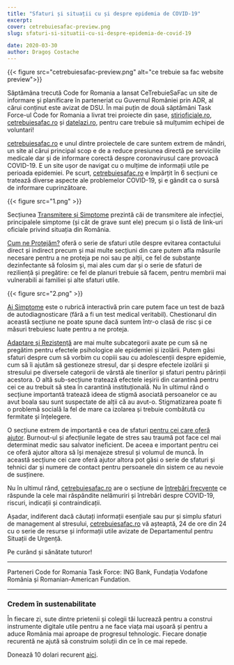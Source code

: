 ```yaml
---
title: "Sfaturi și situații cu și despre epidemia de COVID-19"
excerpt:
cover: cetrebuiesafac-preview.png
slug: sfaturi-si-situatii-cu-si-despre-epidemia-de-covid-19

date: 2020-03-30
author: Dragoș Costache
---
```


{{< figure src="cetrebuiesafac-preview.png" alt="ce trebuie sa fac website preview">}}

Săptămâna trecută Code for Romania a lansat CeTrebuieSaFac un site de informare și planificare în parteneriat cu Guvernul României prin ADR, al cărui conținut este avizat de DSU. În mai puțin de două săptămâni Task Force-ul Code for Romania a livrat trei proiecte din șase, [stirioficiale.ro](https://stirioficiale.ro), [cetrebuiesafac.ro](https://cetrebuiesafac.ro) și [datelazi.ro](https://datelazi.ro), pentru care trebuie să mulțumim echipei de voluntari!

[cetrebuiesafac.ro](https://cetrebuiesafac.ro) e unul dintre proiectele de care suntem extrem de mândri, un site al cărui principal scop e de a reduce presiunea directă pe serviciile medicale dar și de informare corectă despre coronavirusul care provoacă COVID-19. E un site ușor de navigat cu o mulțime de informații utile pe perioada epidemiei. Pe scurt, [cetrebuiesafac.ro](https://cetrebuiesafac.ro) e împărțit în 6 secțiuni ce tratează diverse aspecte ale problemelor COVID-19, și e gândit ca o sursă de informare cuprinzătoare.

{{< figure src="1.png" >}}

Secțiunea [Transmitere și Simptome](https://cetrebuiesafac.ro/transmitere-si-simptome) prezintă căi de transmitere ale infecției, principalele simptome (și cât de grave sunt ele) precum și o listă de link-uri oficiale privind situația din România.

[Cum ne Protejăm?](https://cetrebuiesafac.ro/cum-ne-protejam) oferă o serie de sfaturi utile despre evitarea contactului direct și indirect precum și mai multe secțiuni din care putem afla măsurile necesare pentru a ne proteja pe noi sau pe alții, ce fel de substanțe dezinfectante să folosim și, mai ales cum dar și o serie de sfaturi de reziliență și pregătire: ce fel de planuri trebuie să facem, pentru membrii mai vulnerabili ai familiei și alte sfaturi utile.

{{< figure src="2.png" >}}

[Ai Simptome](https://cetrebuiesafac.ro/ai-simptome) este o rubrică interactivă prin care putem face un test de bază de autodiagnosticare (fără a fi un test medical veritabil). Chestionarul din această secțiune ne poate spune dacă suntem într-o clasă de risc și ce măsuri trebuiesc luate pentru a ne proteja.

[Adaptare și Rezistență](https://cetrebuiesafac.ro/adaptare-si-rezistenta) are mai multe subcategorii axate pe cum să ne pregătim pentru efectele psihologice ale epidemiei și izolării. Putem găsi sfaturi despre cum să vorbim cu copiii sau cu adolescenții despre epidemie, cum să îi ajutăm să gestioneze stresul, dar și despre efectele izolării și stresului pe diversele categorii de vârstă ale tinerilor și sfaturi pentru părinții acestora. O altă sub-secțiune tratează efectele ieșirii din carantină pentru cei ce au trebuit să stea în carantină instituțională. Nu în ultimul rând o secțiune importantă tratează ideea de stigmă asociată persoanelor ce au avut boala sau sunt suspectate de alții că au avut-o. Stigmatizarea poate fi o problemă socială la fel de mare ca izolarea și trebuie combătută cu fermitate și înțelegere.

O secțiune extrem de importantă e cea de sfaturi [pentru cei care oferă ajutor](https://cetrebuiesafac.ro/pentru-cei-care-ofera-ajutor). Burnout-ul și afecțiunile legate de stres sau traumă pot face cel mai determinat medic sau salvator ineficient. De aceea e important pentru cei ce oferă ajutor altora să își menajeze stresul și volumul de muncă. În această secțiune cei care oferă ajutor altora pot găsi o serie de sfaturi și tehnici dar și numere de contact pentru persoanele din sistem ce au nevoie de susținere.

Nu în ultimul rând, [cetrebuiesafac.ro](https://cetrebuiesafac.ro) are o secțiune de [întrebări frecvente](https://cetrebuiesafac.ro) ce răspunde la cele mai răspândite nelămuriri și întrebări despre COVID-19, riscuri, indicații și contraindicații.

Așadar, indiferent dacă căutați informații esențiale sau pur și simplu sfaturi de management al stresului, [cetrebuiesafac.ro](https://cetrebuiesafac.ro) vă așteaptă, 24 de ore din 24 cu o serie de resurse și informații utile avizate de Departamentul pentru Situații de Urgență.

Pe curând și sănătate tuturor!

---

Parteneri Code for Romania Task Force: ING Bank, Fundația Vodafone România și Romanian-American Fundation.

---

### Credem în sustenabilitate

În fiecare zi, sute dintre prietenii și colegii tăi lucrează pentru a construi instrumente digitale utile pentru a ne face viața mai ușoară și pentru a aduce România mai aproape de progresul tehnologic. Fiecare donație recurentă ne ajută să construim soluții din ce în ce mai repede.

Donează 10 dolari recurent [aici](/ro/doneaza/).
